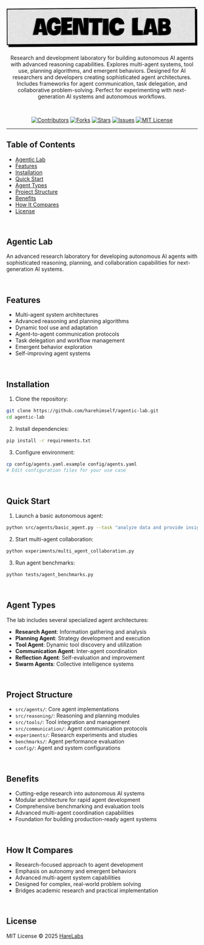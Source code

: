 <p align="center">
   <img src="https://raw.githubusercontent.com/harehimself/agentic-lab/main/agentic-lab.png">
</p>
<p align="center">
   Research and development laboratory for building autonomous AI agents with advanced reasoning capabilities. Explores multi-agent systems, tool use, planning algorithms, and emergent behaviors. Designed for AI researchers and developers creating sophisticated agent architectures. Includes frameworks for agent communication, task delegation, and collaborative problem-solving. Perfect for experimenting with next-generation AI systems and autonomous workflows.
</p>
<br>
<p align="center">
  <a href="https://github.com/harehimself/agentic-lab/graphs/contributors">
    <img src="https://img.shields.io/github/contributors/harehimself/agentic-lab" alt="Contributors"></a>
  <a href="https://github.com/harehimself/agentic-lab/network/members">
    <img src="https://img.shields.io/github/forks/harehimself/agentic-lab" alt="Forks"></a>
  <a href="https://github.com/harehimself/agentic-lab/stargazers">
    <img src="https://img.shields.io/github/stars/harehimself/agentic-lab" alt="Stars"></a>
  <a href="https://github.com/harehimself/agentic-lab/issues">
    <img src="https://img.shields.io/github/issues/harehimself/agentic-lab" alt="Issues"></a>
  <a href="https://github.com/harehimself/agentic-lab/blob/main/LICENSE">
    <img src="https://img.shields.io/github/license/harehimself/agentic-lab" alt="MIT License"></a>
</p>

---

## Table of Contents
   - [Agentic Lab](#agentic-lab)
   - [Features](#features)
   - [Installation](#installation)
   - [Quick Start](#quick-start)
   - [Agent Types](#agent-types)
   - [Project Structure](#project-structure)
   - [Benefits](#benefits)
   - [How It Compares](#how-it-compares)
   - [License](#license)

<br>

## Agentic Lab
An advanced research laboratory for developing autonomous AI agents with sophisticated reasoning, planning, and collaboration capabilities for next-generation AI systems.

<br>

## Features
- Multi-agent system architectures
- Advanced reasoning and planning algorithms
- Dynamic tool use and adaptation
- Agent-to-agent communication protocols
- Task delegation and workflow management
- Emergent behavior exploration
- Self-improving agent systems

<br>


## Installation
1. Clone the repository:
```bash
git clone https://github.com/harehimself/agentic-lab.git
cd agentic-lab
```

2. Install dependencies:
```bash
pip install -r requirements.txt
```

3. Configure environment:
```bash
cp config/agents.yaml.example config/agents.yaml
# Edit configuration files for your use case
```

<br>

## Quick Start
1. Launch a basic autonomous agent:
```bash
python src/agents/basic_agent.py --task "analyze data and provide insights"
```

2. Start multi-agent collaboration:
```bash
python experiments/multi_agent_collaboration.py
```

3. Run agent benchmarks:
```bash
python tests/agent_benchmarks.py
```

<br>

## Agent Types
The lab includes several specialized agent architectures:

- **Research Agent**: Information gathering and analysis
- **Planning Agent**: Strategy development and execution
- **Tool Agent**: Dynamic tool discovery and utilization
- **Communication Agent**: Inter-agent coordination
- **Reflection Agent**: Self-evaluation and improvement
- **Swarm Agents**: Collective intelligence systems

<br>

## Project Structure
- `src/agents/`: Core agent implementations
- `src/reasoning/`: Reasoning and planning modules
- `src/tools/`: Tool integration and management
- `src/communication/`: Agent communication protocols
- `experiments/`: Research experiments and studies
- `benchmarks/`: Agent performance evaluation
- `config/`: Agent and system configurations

<br>

## Benefits
- Cutting-edge research into autonomous AI systems
- Modular architecture for rapid agent development
- Comprehensive benchmarking and evaluation tools
- Advanced multi-agent coordination capabilities
- Foundation for building production-ready agent systems


<br>

## How It Compares
- Research-focused approach to agent development
- Emphasis on autonomy and emergent behaviors
- Advanced multi-agent system capabilities
- Designed for complex, real-world problem solving
- Bridges academic research and practical implementation

<br>

## License
MIT License © 2025 [HareLabs](https://github.com/harehimself)
